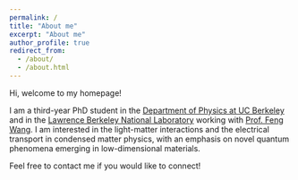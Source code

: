 ```yaml
---
permalink: /
title: "About me"
excerpt: "About me"
author_profile: true
redirect_from: 
  - /about/
  - /about.html
---
```


Hi, welcome to my homepage!

I am a third-year PhD student in the [Department of Physics at UC Berkeley](https://physics.berkeley.edu/) and in the [Lawrence Berkeley National Laboratory](https://www.lbl.gov/) working with [Prof. Feng Wang](https://physics.berkeley.edu/research-faculty/ultrafast-nano-optics-group). I am interested in the light-matter interactions and the electrical transport in condensed matter physics, with an emphasis on novel quantum phenomena emerging in low-dimensional materials.

Feel free to contact me if you would like to connect!
